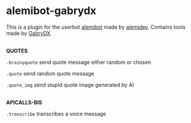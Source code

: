 # alemibot-gabrydx
This is a plugin for the userbot [alemibot](https://github.com/alemigliardi/alemibot) made by [alemidev](https://github.com/alemidev). Contains tools made by [GabryDX](https://github.com/GabryDX).

<br>
<b>QUOTES</b>

<code>.brainyquote</code> send quote message either random or chosen

<code>.quote</code> send random quote message

<code>.quote_img</code> send stupid quote image generated by AI

<br>
<b>APICALLS-BIS</b>

<code>.transcribe</code> transcribes a voice message


